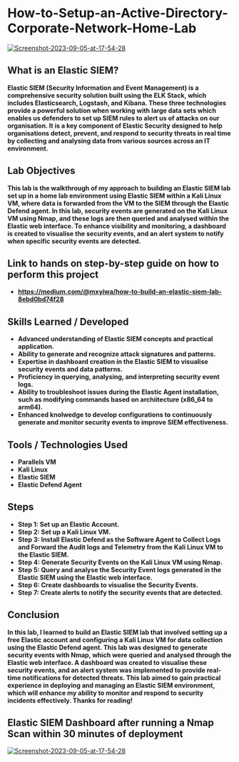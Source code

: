 <h1>How-to-Setup-an-Active-Directory-Corporate-Network-Home-Lab</h1>

<a href='https://postimages.org/' target='_blank'><img src='https://i.postimg.cc/VN6G1drv/project-adam.webp' border='0' alt='Screenshot-2023-09-05-at-17-54-28'/></a>
<br />

<h2>What is an Elastic SIEM?</h2>
<b>
Elastic SIEM (Security Information and Event Management) is a comprehensive security solution built using the ELK Stack, which includes Elasticsearch, Logstash, and Kibana. These three technologies provide a powerful solution when working with large data sets which enables us defenders to set up SIEM rules to alert us of attacks on our organisation. It is a key component of Elastic Security designed to help organisations detect, prevent, and respond to security threats in real time by collecting and analysing data from various sources across an IT environment.
</b>

<h2>Lab Objectives</h2>
<b>
This lab is the walkthrough of my approach to building an Elastic SIEM lab set up in a home lab environment using Elastic SIEM within a Kali Linux VM, where data is forwarded from the VM to the SIEM through the Elastic Defend agent. In this lab, security events are generated on the Kali Linux VM using Nmap, and these logs are then queried and analysed within the Elastic web interface. To enhance visibility and monitoring, a dashboard is created to visualise the security events, and  an alert system to notify when specific security events are detected.
</b>

<h2>Link to hands on step-by-step guide on how to perform this project</h2>

- <b>https://medium.com/@mxyiwa/how-to-build-an-elastic-siem-lab-8ebd0bd74f28</b>

## Skills Learned / Developed

- <b>Advanced understanding of Elastic SIEM concepts and practical application.</b>
- <b>Ability to generate and recognize attack signatures and patterns.</b>
- <b>Expertise in dashboard creation in the Elastic SIEM to visualise security events and data patterns.</b>
- <b>Proficiency in querying, analysing, and interpreting security event logs.</b>
- <b>Ability to troubleshoot issues during the Elastic Agent installation, such as modifying commands based on archiitecture (x86_64 to arm64).</b>
- <b>Enhanced knolwedge to develop configurations to continuously generate and monitor security events to improve SIEM effectiveness.</b>  

## Tools / Technologies Used

- <b>Parallels VM</b>
- <b>Kali Linux</b>
- <b>Elastic SIEM</b>
- <b>Elastic Defend Agent</b> 

## Steps

- <b>Step 1: Set up an Elastic Account.</b> 
- <b>Step 2: Set up a Kali Linux VM.</b> 
- <b>Step 3: Install Elastic Defend as the Software Agent to Collect Logs and Forward the Audit logs and Telemetry from the Kali Linux VM to the Elastic SIEM.</b> 
- <b>Step 4: Generate Security Events on the Kali Linux VM using Nmap.</b> 
- <b>Step 5: Query and analyse the Security Event logs generated in the Elastic SIEM using the Elastic web interface.</b> 
- <b>Step 6: Create dashboards to visualise the Security Events.</b> 
- <b>Step 7: Create alerts to notify the security events that are detected.</b> 


## Conclusion
<b>In this lab, I learned to build an Elastic SIEM lab that involved setting up a free Elastic account and configuring a Kali Linux VM for data collection using the Elastic Defend agent. This lab was designed to generate security events with Nmap, which were queried and analysed through the Elastic web interface. A dashboard was created to visualise these security events, and an alert system was implemented to provide real-time notifications for detected threats. This lab aimed to gain practical experience in deploying and managing an Elastic SIEM environment, which will enhance my ability to monitor and respond to security incidents effectively. Thanks for reading!</b>

<h2>Elastic SIEM Dashboard after running a Nmap Scan within 30 minutes of deployment</h2>

<a href='https://postimages.org/' target='_blank'><img src='https://i.postimg.cc/W41k8xCQ/scan.png' border='0' alt='Screenshot-2023-09-05-at-17-54-28'/></a>
<br />

<!--
 ```diff
- text in red
+ text in green
! text in orange
# text in gray
@@ text in purple (and bold)@@
```
--!>


